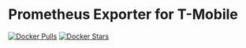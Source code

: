 # Prometheus Exporter for T-Mobile

[![Docker Pulls](https://img.shields.io/docker/pulls/tools4homeautomation/tmobile-exporter)](https://hub.docker.com/r/tools4homeautomation/tmobile-exporter/)
[![Docker Stars](https://img.shields.io/docker/stars/tools4homeautomation/tmobile-exporter.svg)](https://hub.docker.com/r/tools4homeautomation/tmobile-exporter/)